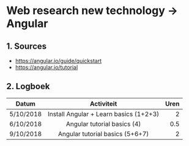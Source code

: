# Web research new technology -> Angular
## 1. Sources
* https://angular.io/guide/quickstart
* https://angular.io/tutorial

## 2. Logboek
|       Datum       |                    Activiteit                    |        Uren       |
|-------------------|:------------------------------------------------:|------------------:|
|     5/10/2018     |       Install Angular + Learn basics (1+2+3)     |         2         |
|     6/10/2018     |            Angular tutorial basics (4)           |        0.5        |
|     9/10/2018     |          Angular tutorial basics (5+6+7)         |         2         |
